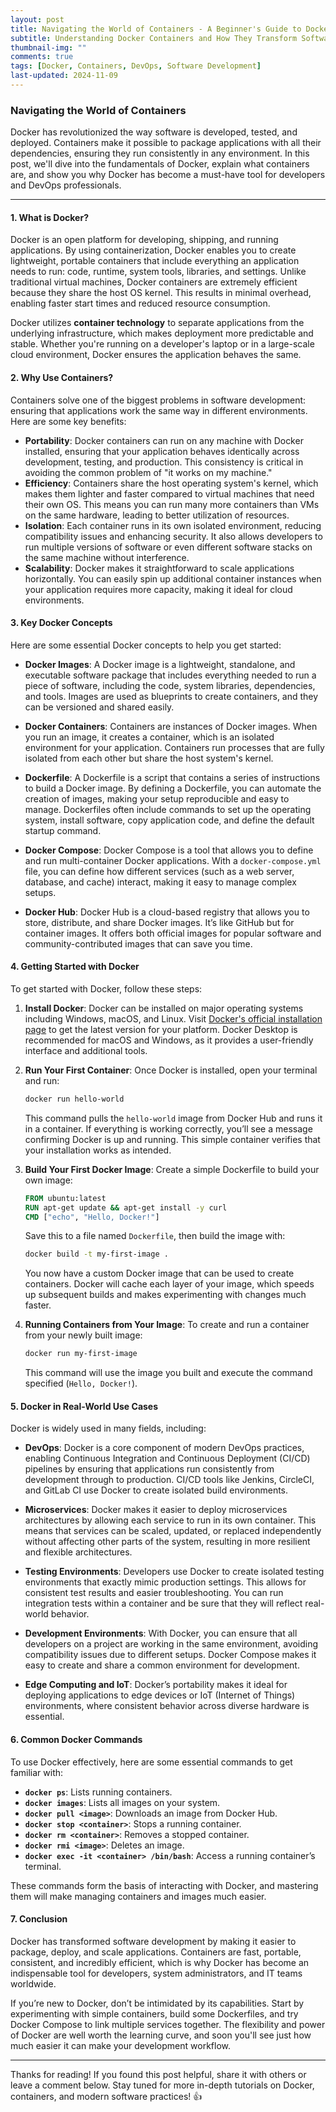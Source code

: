 ```yaml
---
layout: post
title: Navigating the World of Containers - A Beginner's Guide to Docker
subtitle: Understanding Docker Containers and How They Transform Software Development
thumbnail-img: ""
comments: true
tags: [Docker, Containers, DevOps, Software Development]
last-updated: 2024-11-09
---
```


### Navigating the World of Containers

Docker has revolutionized the way software is developed, tested, and deployed. Containers make it possible to package applications with all their dependencies, ensuring they run consistently in any environment. In this post, we'll dive into the fundamentals of Docker, explain what containers are, and show you why Docker has become a must-have tool for developers and DevOps professionals.

---

#### 1. What is Docker?
Docker is an open platform for developing, shipping, and running applications. By using containerization, Docker enables you to create lightweight, portable containers that include everything an application needs to run: code, runtime, system tools, libraries, and settings. Unlike traditional virtual machines, Docker containers are extremely efficient because they share the host OS kernel. This results in minimal overhead, enabling faster start times and reduced resource consumption.

Docker utilizes **container technology** to separate applications from the underlying infrastructure, which makes deployment more predictable and stable. Whether you're running on a developer's laptop or in a large-scale cloud environment, Docker ensures the application behaves the same.

#### 2. Why Use Containers?
Containers solve one of the biggest problems in software development: ensuring that applications work the same way in different environments. Here are some key benefits:

- **Portability**: Docker containers can run on any machine with Docker installed, ensuring that your application behaves identically across development, testing, and production. This consistency is critical in avoiding the common problem of "it works on my machine."
- **Efficiency**: Containers share the host operating system's kernel, which makes them lighter and faster compared to virtual machines that need their own OS. This means you can run many more containers than VMs on the same hardware, leading to better utilization of resources.
- **Isolation**: Each container runs in its own isolated environment, reducing compatibility issues and enhancing security. It also allows developers to run multiple versions of software or even different software stacks on the same machine without interference.
- **Scalability**: Docker makes it straightforward to scale applications horizontally. You can easily spin up additional container instances when your application requires more capacity, making it ideal for cloud environments.

#### 3. Key Docker Concepts
Here are some essential Docker concepts to help you get started:

- **Docker Images**: A Docker image is a lightweight, standalone, and executable software package that includes everything needed to run a piece of software, including the code, system libraries, dependencies, and tools. Images are used as blueprints to create containers, and they can be versioned and shared easily.

- **Docker Containers**: Containers are instances of Docker images. When you run an image, it creates a container, which is an isolated environment for your application. Containers run processes that are fully isolated from each other but share the host system's kernel.

- **Dockerfile**: A Dockerfile is a script that contains a series of instructions to build a Docker image. By defining a Dockerfile, you can automate the creation of images, making your setup reproducible and easy to manage. Dockerfiles often include commands to set up the operating system, install software, copy application code, and define the default startup command.

- **Docker Compose**: Docker Compose is a tool that allows you to define and run multi-container Docker applications. With a `docker-compose.yml` file, you can define how different services (such as a web server, database, and cache) interact, making it easy to manage complex setups.

- **Docker Hub**: Docker Hub is a cloud-based registry that allows you to store, distribute, and share Docker images. It’s like GitHub but for container images. It offers both official images for popular software and community-contributed images that can save you time.

#### 4. Getting Started with Docker
To get started with Docker, follow these steps:

1. **Install Docker**: Docker can be installed on major operating systems including Windows, macOS, and Linux. Visit [Docker's official installation page](https://docs.docker.com/get-docker/) to get the latest version for your platform. Docker Desktop is recommended for macOS and Windows, as it provides a user-friendly interface and additional tools.

2. **Run Your First Container**: Once Docker is installed, open your terminal and run:
   ```bash
   docker run hello-world
   ```
   This command pulls the `hello-world` image from Docker Hub and runs it in a container. If everything is working correctly, you’ll see a message confirming Docker is up and running. This simple container verifies that your installation works as intended.

3. **Build Your First Docker Image**: Create a simple Dockerfile to build your own image:
   ```dockerfile
   FROM ubuntu:latest
   RUN apt-get update && apt-get install -y curl
   CMD ["echo", "Hello, Docker!"]
   ```
   Save this to a file named `Dockerfile`, then build the image with:
   ```bash
   docker build -t my-first-image .
   ```
   You now have a custom Docker image that can be used to create containers. Docker will cache each layer of your image, which speeds up subsequent builds and makes experimenting with changes much faster.

4. **Running Containers from Your Image**: To create and run a container from your newly built image:
   ```bash
   docker run my-first-image
   ```
   This command will use the image you built and execute the command specified (`Hello, Docker!`).

#### 5. Docker in Real-World Use Cases
Docker is widely used in many fields, including:

- **DevOps**: Docker is a core component of modern DevOps practices, enabling Continuous Integration and Continuous Deployment (CI/CD) pipelines by ensuring that applications run consistently from development through to production. CI/CD tools like Jenkins, CircleCI, and GitLab CI use Docker to create isolated build environments.

- **Microservices**: Docker makes it easier to deploy microservices architectures by allowing each service to run in its own container. This means that services can be scaled, updated, or replaced independently without affecting other parts of the system, resulting in more resilient and flexible architectures.

- **Testing Environments**: Developers use Docker to create isolated testing environments that exactly mimic production settings. This allows for consistent test results and easier troubleshooting. You can run integration tests within a container and be sure that they will reflect real-world behavior.

- **Development Environments**: With Docker, you can ensure that all developers on a project are working in the same environment, avoiding compatibility issues due to different setups. Docker Compose makes it easy to create and share a common environment for development.

- **Edge Computing and IoT**: Docker’s portability makes it ideal for deploying applications to edge devices or IoT (Internet of Things) environments, where consistent behavior across diverse hardware is essential.

#### 6. Common Docker Commands
To use Docker effectively, here are some essential commands to get familiar with:

- **`docker ps`**: Lists running containers.
- **`docker images`**: Lists all images on your system.
- **`docker pull <image>`**: Downloads an image from Docker Hub.
- **`docker stop <container>`**: Stops a running container.
- **`docker rm <container>`**: Removes a stopped container.
- **`docker rmi <image>`**: Deletes an image.
- **`docker exec -it <container> /bin/bash`**: Access a running container’s terminal.

These commands form the basis of interacting with Docker, and mastering them will make managing containers and images much easier.

#### 7. Conclusion
Docker has transformed software development by making it easier to package, deploy, and scale applications. Containers are fast, portable, consistent, and incredibly efficient, which is why Docker has become an indispensable tool for developers, system administrators, and IT teams worldwide.

If you’re new to Docker, don’t be intimidated by its capabilities. Start by experimenting with simple containers, build some Dockerfiles, and try Docker Compose to link multiple services together. The flexibility and power of Docker are well worth the learning curve, and soon you'll see just how much easier it can make your development workflow.

---

Thanks for reading! If you found this post helpful, share it with others or leave a comment below. Stay tuned for more in-depth tutorials on Docker, containers, and modern software practices! 👍
